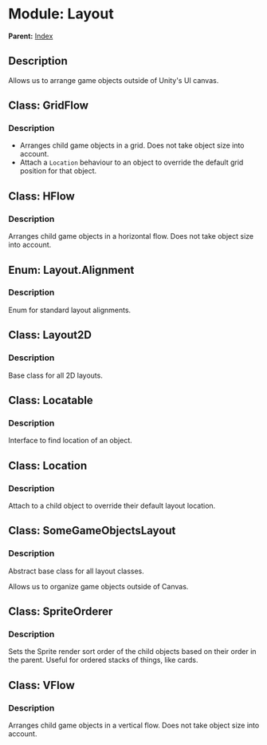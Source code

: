 # Module: Layout
**Parent:** [Index](../../index.md)

## Description

Allows us to arrange game objects outside of Unity's UI canvas.

## Class: GridFlow

### Description

- Arranges child game objects in a grid. Does not take object size into account.
- Attach a `Location` behaviour to an object to override the default grid position for that object.

## Class: HFlow

### Description

Arranges child game objects in a horizontal flow. Does not take object size into account.



## Enum: Layout.Alignment

### Description

Enum for standard layout alignments.


## Class: Layout2D

### Description

Base class for all 2D layouts.


## Class: Locatable

### Description

Interface to find location of an object.



## Class: Location

### Description

Attach to a child object to override their default layout location.



## Class: SomeGameObjectsLayout

### Description

Abstract base class for all layout classes.

Allows us to organize game objects outside of Canvas.




## Class: SpriteOrderer

### Description

Sets the Sprite render sort order of the child objects based on their order in the parent. Useful for ordered stacks of things, like cards.


## Class: VFlow

### Description

Arranges child game objects in a vertical flow. Does not take object size into account.

